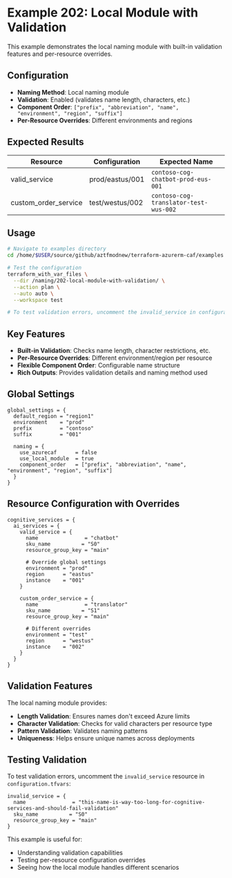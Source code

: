 # Example 202: Local Module with Validation

This example demonstrates the local naming module with built-in validation features and per-resource overrides.

## Configuration

- **Naming Method**: Local naming module
- **Validation**: Enabled (validates name length, characters, etc.)
- **Component Order**: `["prefix", "abbreviation", "name", "environment", "region", "suffix"]`
- **Per-Resource Overrides**: Different environments and regions

## Expected Results

| Resource             | Configuration   | Expected Name                         |
| -------------------- | --------------- | ------------------------------------- |
| valid_service        | prod/eastus/001 | `contoso-cog-chatbot-prod-eus-001`    |
| custom_order_service | test/westus/002 | `contoso-cog-translator-test-wus-002` |

## Usage

```bash
# Navigate to examples directory
cd /home/$USER/source/github/aztfmodnew/terraform-azurerm-caf/examples

# Test the configuration
terraform_with_var_files \
  --dir /naming/202-local-module-with-validation/ \
  --action plan \
  --auto auto \
  --workspace test

# To test validation errors, uncomment the invalid_service in configuration.tfvars
```

## Key Features

- **Built-in Validation**: Checks name length, character restrictions, etc.
- **Per-Resource Overrides**: Different environment/region per resource
- **Flexible Component Order**: Configurable name structure
- **Rich Outputs**: Provides validation details and naming method used

## Global Settings

```hcl
global_settings = {
  default_region = "region1"
  environment    = "prod"
  prefix         = "contoso"
  suffix         = "001"

  naming = {
    use_azurecaf      = false
    use_local_module  = true
    component_order   = ["prefix", "abbreviation", "name", "environment", "region", "suffix"]
  }
}
```

## Resource Configuration with Overrides

```hcl
cognitive_services = {
  ai_services = {
    valid_service = {
      name               = "chatbot"
      sku_name          = "S0"
      resource_group_key = "main"

      # Override global settings
      environment = "prod"
      region      = "eastus"
      instance    = "001"
    }

    custom_order_service = {
      name               = "translator"
      sku_name          = "S1"
      resource_group_key = "main"

      # Different overrides
      environment = "test"
      region      = "westus"
      instance    = "002"
    }
  }
}
```

## Validation Features

The local naming module provides:

- **Length Validation**: Ensures names don't exceed Azure limits
- **Character Validation**: Checks for valid characters per resource type
- **Pattern Validation**: Validates naming patterns
- **Uniqueness**: Helps ensure unique names across deployments

## Testing Validation

To test validation errors, uncomment the `invalid_service` resource in `configuration.tfvars`:

```hcl
invalid_service = {
  name               = "this-name-is-way-too-long-for-cognitive-services-and-should-fail-validation"
  sku_name          = "S0"
  resource_group_key = "main"
}
```

This example is useful for:

- Understanding validation capabilities
- Testing per-resource configuration overrides
- Seeing how the local module handles different scenarios
